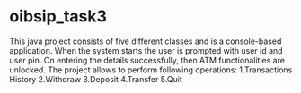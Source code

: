 # oibsip_task3
This java project consists of five different classes and is a console-based application. When the system starts the user is
prompted with user id and user pin. On entering the details successfully, then ATM functionalities
are unlocked. The project allows to perform following operations:
1.Transactions History
2.Withdraw
3.Deposit
4.Transfer
5.Quit
